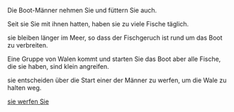 Die Boot-Männer nehmen Sie und füttern Sie auch.

Seit sie Sie mit ihnen hatten, haben sie zu viele Fische täglich.

sie bleiben länger im Meer, so dass der Fischgeruch ist rund um das Boot zu verbreiten.

Eine Gruppe von Walen kommt und starten Sie das Boot aber alle Fische, die sie haben, sind klein angreifen.

sie entscheiden über die Start einer der Männer zu werfen, um die Wale zu halten weg.

[sie werfen Sie](../Walen/walen.md)